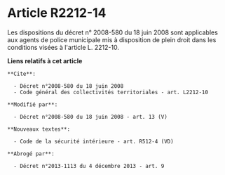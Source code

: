 # Article R2212-14

Les dispositions du décret n° 2008-580 du 18 juin 2008 sont applicables aux agents de police municipale mis à disposition de
plein droit dans les conditions visées à l'article L. 2212-10.

**Liens relatifs à cet article**

	**Cite**:

	  - Décret n°2008-580 du 18 juin 2008
	  - Code général des collectivités territoriales - art. L2212-10

	**Modifié par**:

	  - Décret n°2008-580 du 18 juin 2008 - art. 13 (V)

	**Nouveaux textes**:

	  - Code de la sécurité intérieure - art. R512-4 (VD)

	**Abrogé par**:

	  - Décret n°2013-1113 du 4 décembre 2013 - art. 9
